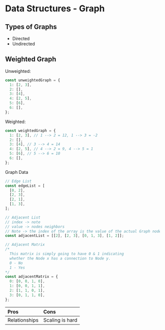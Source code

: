 # Data Structures - Graph

## Types of Graphs

- Directed
- Undirected

## Weighted Graph

Unweighted:

```javascript
const unweightedGraph = {
  1: [2, 3],
  2: [],
  3: [4],
  4: [2, 5],
  5: [6],
  6: [],
};
```

Weighted:

```javascript
const weightedGraph = {
  1: [2, 3], // 1 --> 2 = 12, 1 --> 3 = -2
  2: [],
  3: [4], // 3 --> 4 = 14
  4: [2, 5], // 4 --> 2 = 9, 4 --> 5 = 1
  5: [6], // 5 --> 6 = 10
  6: [],
};
```

Graph Data

```javascript
// Edge List
const edgeList = [
  [0, 2],
  [2, 3],
  [2, 1],
  [1, 3],
];

// Adjacent List
// index -> note
// value -> nodes neighbors
// Note -> the index of the array is the value of the actual Graph node
const adjacentList = [[2], [2, 3], [0, 1, 3], [1, 2]];

// Adjacent Matrix
/*
  This matrix is simply going to have 0 & 1 indicating
  whether the Node x has a connection to Node y.
  0 - No
  1 - Yes
*/
const adjacentMatrix = {
  0: [0, 0, 1, 0],
  1: [0, 0, 1, 1],
  2: [1, 1, 0, 1],
  3: [0, 1, 1, 0],
};
```

| Pros          | Cons            |
| :------------ | :-------------- |
| Relationships | Scaling is hard |
